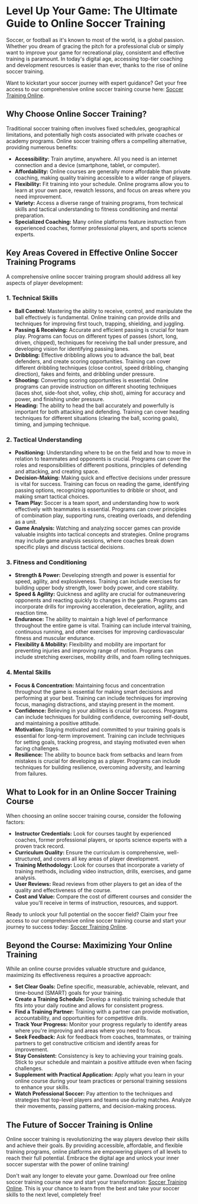 # Level Up Your Game: The Ultimate Guide to Online Soccer Training

Soccer, or football as it's known to most of the world, is a global passion. Whether you dream of gracing the pitch for a professional club or simply want to improve your game for recreational play, consistent and effective training is paramount. In today's digital age, accessing top-tier coaching and development resources is easier than ever, thanks to the rise of online soccer training.

Want to kickstart your soccer journey with expert guidance? Get your free access to our comprehensive online soccer training course here: [Soccer Training Online](https://udemywork.com/soccer-training-online).

## Why Choose Online Soccer Training?

Traditional soccer training often involves fixed schedules, geographical limitations, and potentially high costs associated with private coaches or academy programs. Online soccer training offers a compelling alternative, providing numerous benefits:

*   **Accessibility:** Train anytime, anywhere. All you need is an internet connection and a device (smartphone, tablet, or computer).
*   **Affordability:** Online courses are generally more affordable than private coaching, making quality training accessible to a wider range of players.
*   **Flexibility:** Fit training into your schedule. Online programs allow you to learn at your own pace, rewatch lessons, and focus on areas where you need improvement.
*   **Variety:** Access a diverse range of training programs, from technical skills and tactical understanding to fitness conditioning and mental preparation.
*   **Specialized Coaching:** Many online platforms feature instruction from experienced coaches, former professional players, and sports science experts.

## Key Areas Covered in Effective Online Soccer Training Programs

A comprehensive online soccer training program should address all key aspects of player development:

### 1. Technical Skills

*   **Ball Control:** Mastering the ability to receive, control, and manipulate the ball effectively is fundamental. Online training can provide drills and techniques for improving first touch, trapping, shielding, and juggling.
*   **Passing & Receiving:** Accurate and efficient passing is crucial for team play. Programs can focus on different types of passes (short, long, driven, chipped), techniques for receiving the ball under pressure, and developing vision for identifying passing lanes.
*   **Dribbling:** Effective dribbling allows you to advance the ball, beat defenders, and create scoring opportunities. Training can cover different dribbling techniques (close control, speed dribbling, changing direction), fakes and feints, and dribbling under pressure.
*   **Shooting:** Converting scoring opportunities is essential. Online programs can provide instruction on different shooting techniques (laces shot, side-foot shot, volley, chip shot), aiming for accuracy and power, and finishing under pressure.
*   **Heading:** The ability to head the ball accurately and powerfully is important for both attacking and defending. Training can cover heading techniques for different situations (clearing the ball, scoring goals), timing, and jumping technique.

### 2. Tactical Understanding

*   **Positioning:** Understanding where to be on the field and how to move in relation to teammates and opponents is crucial. Programs can cover the roles and responsibilities of different positions, principles of defending and attacking, and creating space.
*   **Decision-Making:** Making quick and effective decisions under pressure is vital for success. Training can focus on reading the game, identifying passing options, recognizing opportunities to dribble or shoot, and making smart tactical choices.
*   **Team Play:** Soccer is a team sport, and understanding how to work effectively with teammates is essential. Programs can cover principles of combination play, supporting runs, creating overloads, and defending as a unit.
*   **Game Analysis:** Watching and analyzing soccer games can provide valuable insights into tactical concepts and strategies. Online programs may include game analysis sessions, where coaches break down specific plays and discuss tactical decisions.

### 3. Fitness and Conditioning

*   **Strength & Power:** Developing strength and power is essential for speed, agility, and explosiveness. Training can include exercises for building upper body strength, lower body power, and core stability.
*   **Speed & Agility:** Quickness and agility are crucial for outmaneuvering opponents and reacting quickly to changes in the game. Programs can incorporate drills for improving acceleration, deceleration, agility, and reaction time.
*   **Endurance:** The ability to maintain a high level of performance throughout the entire game is vital. Training can include interval training, continuous running, and other exercises for improving cardiovascular fitness and muscular endurance.
*   **Flexibility & Mobility:** Flexibility and mobility are important for preventing injuries and improving range of motion. Programs can include stretching exercises, mobility drills, and foam rolling techniques.

### 4. Mental Skills

*   **Focus & Concentration:** Maintaining focus and concentration throughout the game is essential for making smart decisions and performing at your best. Training can include techniques for improving focus, managing distractions, and staying present in the moment.
*   **Confidence:** Believing in your abilities is crucial for success. Programs can include techniques for building confidence, overcoming self-doubt, and maintaining a positive attitude.
*   **Motivation:** Staying motivated and committed to your training goals is essential for long-term improvement. Training can include techniques for setting goals, tracking progress, and staying motivated even when facing challenges.
*   **Resilience:** The ability to bounce back from setbacks and learn from mistakes is crucial for developing as a player. Programs can include techniques for building resilience, overcoming adversity, and learning from failures.

## What to Look for in an Online Soccer Training Course

When choosing an online soccer training course, consider the following factors:

*   **Instructor Credentials:** Look for courses taught by experienced coaches, former professional players, or sports science experts with a proven track record.
*   **Curriculum Quality:** Ensure the curriculum is comprehensive, well-structured, and covers all key areas of player development.
*   **Training Methodology:** Look for courses that incorporate a variety of training methods, including video instruction, drills, exercises, and game analysis.
*   **User Reviews:** Read reviews from other players to get an idea of the quality and effectiveness of the course.
*   **Cost and Value:** Compare the cost of different courses and consider the value you'll receive in terms of instruction, resources, and support.

Ready to unlock your full potential on the soccer field? Claim your free access to our comprehensive online soccer training course and start your journey to success today: [Soccer Training Online](https://udemywork.com/soccer-training-online).

## Beyond the Course: Maximizing Your Online Training

While an online course provides valuable structure and guidance, maximizing its effectiveness requires a proactive approach:

*   **Set Clear Goals:** Define specific, measurable, achievable, relevant, and time-bound (SMART) goals for your training.
*   **Create a Training Schedule:** Develop a realistic training schedule that fits into your daily routine and allows for consistent progress.
*   **Find a Training Partner:** Training with a partner can provide motivation, accountability, and opportunities for competitive drills.
*   **Track Your Progress:** Monitor your progress regularly to identify areas where you're improving and areas where you need to focus.
*   **Seek Feedback:** Ask for feedback from coaches, teammates, or training partners to get constructive criticism and identify areas for improvement.
*   **Stay Consistent:** Consistency is key to achieving your training goals. Stick to your schedule and maintain a positive attitude even when facing challenges.
*   **Supplement with Practical Application:** Apply what you learn in your online course during your team practices or personal training sessions to enhance your skills.
*   **Watch Professional Soccer:** Pay attention to the techniques and strategies that top-level players and teams use during matches. Analyze their movements, passing patterns, and decision-making process.

## The Future of Soccer Training is Online

Online soccer training is revolutionizing the way players develop their skills and achieve their goals. By providing accessible, affordable, and flexible training programs, online platforms are empowering players of all levels to reach their full potential. Embrace the digital age and unlock your inner soccer superstar with the power of online training!

Don't wait any longer to elevate your game. Download our free online soccer training course now and start your transformation: [Soccer Training Online](https://udemywork.com/soccer-training-online). This is your chance to learn from the best and take your soccer skills to the next level, completely free!
